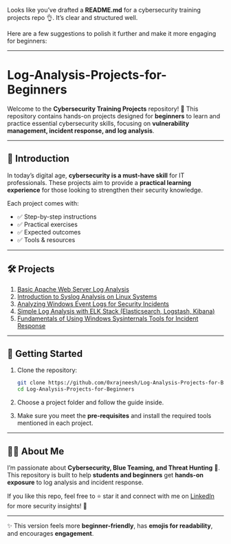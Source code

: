 Looks like you’ve drafted a **README.md** for a cybersecurity training projects repo 👌. It’s clear and structured well.

Here are a few suggestions to polish it further and make it more engaging for beginners:

---

# Log-Analysis-Projects-for-Beginners

Welcome to the **Cybersecurity Training Projects** repository! 🚀
This repository contains hands-on projects designed for **beginners** to learn and practice essential cybersecurity skills, focusing on **vulnerability management, incident response, and log analysis**.

---

## 📌 Introduction

In today’s digital age, **cybersecurity is a must-have skill** for IT professionals. These projects aim to provide a **practical learning experience** for those looking to strengthen their security knowledge.

Each project comes with:

* ✅ Step-by-step instructions
* ✅ Practical exercises
* ✅ Expected outcomes
* ✅ Tools & resources

---

## 🛠 Projects

1. [Basic Apache Web Server Log Analysis](https://github.com/0xrajneesh/Log-Analysis-Projects-for-Beginners/blob/main/Project-1-Apache-Web-Server-Log-Analysis.md)
2. [Introduction to Syslog Analysis on Linux Systems](https://github.com/0xrajneesh/Log-Analysis-Projects-for-Beginners/blob/main/Project-2-Syslog-Analysis-on-Linux-Systems.md)
3. [Analyzing Windows Event Logs for Security Incidents](https://github.com/0xrajneesh/Log-Analysis-Projects-for-Beginners/blob/main/Project-3-Analyzing-Windows-Event-Logs.md)
4. [Simple Log Analysis with ELK Stack (Elasticsearch, Logstash, Kibana)](https://github.com/0xrajneesh/Log-Analysis-Projects-for-Beginners/blob/main/Project-4-Simple-Log-Analysis-with-ELK-Stack.md)
5. [Fundamentals of Using Windows Sysinternals Tools for Incident Response](https://github.com/0xrajneesh/Log-Analysis-Projects-for-Beginners/blob/main/Project-5-Windows-Sysinternals-Tools-for-Incident-Response.md)

---

## 🚀 Getting Started

1. Clone the repository:

   ```bash
   git clone https://github.com/0xrajneesh/Log-Analysis-Projects-for-Beginners.git
   cd Log-Analysis-Projects-for-Beginners
   ```

2. Choose a project folder and follow the guide inside.

3. Make sure you meet the **pre-requisites** and install the required tools mentioned in each project.

---

## 👨‍💻 About Me

I’m passionate about **Cybersecurity, Blue Teaming, and Threat Hunting** 🔐.
This repository is built to help **students and beginners** get **hands-on exposure** to log analysis and incident response.

If you like this repo, feel free to ⭐ star it and connect with me on [LinkedIn](#) for more security insights! 🚀

---

✨ This version feels more **beginner-friendly**, has **emojis for readability**, and encourages **engagement**.

